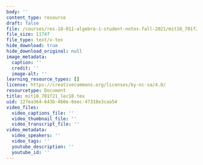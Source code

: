 ```yaml
---
body: ''
content_type: resource
draft: false
file: /courses/res-18-011-algebra-i-student-notes-fall-2021/mit18_701f21_lec18.tex
file_size: 11747
file_type: text/x-tex
hide_download: true
hide_download_original: null
image_metadata:
  caption: ''
  credit: ''
  image-alt: ''
learning_resource_types: []
license: https://creativecommons.org/licenses/by-nc-sa/4.0/
resourcetype: Document
title: mit18_701f21_lec18.tex
uid: 127ea364-643b-4b0e-8eec-47318e3caa54
video_files:
  video_captions_file: ''
  video_thumbnail_file: ''
  video_transcript_file: ''
video_metadata:
  video_speakers: ''
  video_tags: ''
  youtube_description: ''
  youtube_id: ''
---
```

